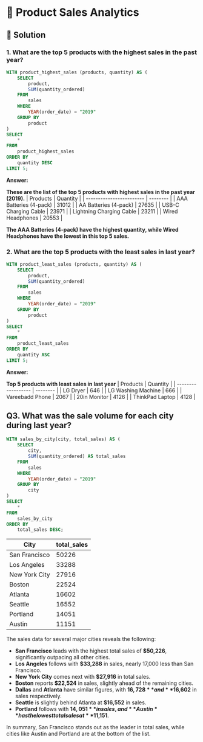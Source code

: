 # 🛒 Product Sales Analytics

## 📌 Solution

### 1. What are the top 5 products with the highest sales in the past year?

```sql
WITH product_highest_sales (products, quantity) AS (
    SELECT
        product,
        SUM(quantity_ordered)
    FROM
        sales
    WHERE
        YEAR(order_date) = "2019"
    GROUP BY
        product
)
SELECT
    *
FROM
    product_highest_sales
ORDER BY
    quantity DESC
LIMIT 5;

```

**Answer:**

**These are the list of the top 5 products with highest sales in the past year (2019).**
| Products | Quantity |
| ------------------------ | -------- |
| AAA Batteries (4-pack) | 31012 |
| AA Batteries (4-pack) | 27635 |
| USB-C Charging Cable | 23971 |
| Lightning Charging Cable | 23211 |
| Wired Headphones | 20553 |

**The AAA Batteries (4-pack) have the highest quantity, while Wired Headphones have the lowest in this top 5 sales.**

### 2. What are the top 5 products with the least sales in last year?

```sql
WITH product_least_sales (products, quantity) AS (
    SELECT
        product,
        SUM(quantity_ordered)
    FROM
        sales
    WHERE
        YEAR(order_date) = "2019"
    GROUP BY
        product
)
SELECT
    *
FROM
    product_least_sales
ORDER BY
    quantity ASC
LIMIT 5;
```

**Answer:**

**Top 5 products with least sales in last year**
| Products | Quantity |
| ------------------ | -------- |
| LG Dryer | 646 |
| LG Washing Machine | 666 |
| Vareebadd Phone | 2067 |
| 20in Monitor | 4126 |
| ThinkPad Laptop | 4128 |

## Q3. What was the sale volume for each city during last year?

```sql
WITH sales_by_city(city, total_sales) AS (
	SELECT
		city,
        SUM(quantity_ordered) AS total_sales
	FROM
		sales
	WHERE
		YEAR(order_date) = "2019"
	GROUP BY
		city
)
SELECT
	*
FROM
	sales_by_city
ORDER BY
	total_sales DESC;
```

| City          | total_sales |
| ------------- | ----------- |
| San Francisco | 50226       |
| Los Angeles   | 33288       |
| New York City | 27916       |
| Boston        | 22524       |
| Atlanta       | 16602       |
| Seattle       | 16552       |
| Portland      | 14051       |
| Austin        | 11151       |

The sales data for several major cities reveals the following:

- **San Francisco** leads with the highest total sales of **$50,226**, significantly outpacing all other cities.
- **Los Angeles** follows with **$33,288** in sales, nearly 17,000 less than San Francisco.
- **New York City** comes next with **$27,916** in total sales.
- **Boston** reports **$22,524** in sales, slightly ahead of the remaining cities.
- **Dallas** and **Atlanta** have similar figures, with **$16,728** and **$16,602** in sales respectively.
- **Seattle** is slightly behind Atlanta at **$16,552** in sales.
- **Portland** follows with **$14,051** in sales, and **Austin** has the lowest total sales at **$11,151**.

In summary, San Francisco stands out as the leader in total sales, while cities like Austin and Portland are at the bottom of the list.
